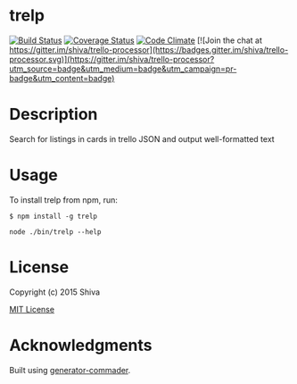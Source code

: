trelp
=============

[![Build Status](https://travis-ci.org/shiva/trello-processor.svg?branch=master)](https://travis-ci.org/shiva/trello-processor)
[![Coverage Status](https://coveralls.io/repos/shiva/trello-processor/badge.svg?branch=master)](https://coveralls.io/r/shiva/trello-processor?branch=master)
[![Code Climate](https://codeclimate.com/github/shiva/trello-processor/badges/gpa.svg)](https://codeclimate.com/github/shiva/trello-processor)
[![Join the chat at https://gitter.im/shiva/trello-processor](https://badges.gitter.im/shiva/trello-processor.svg)](https://gitter.im/shiva/trello-processor?utm_source=badge&utm_medium=badge&utm_campaign=pr-badge&utm_content=badge)

# Description

Search for listings in cards in trello JSON and output well-formatted text

# Usage

To install trelp from npm, run:

```
$ npm install -g trelp
```

```node ./bin/trelp --help```

# License

Copyright (c) 2015 Shiva

[MIT License](http://en.wikipedia.org/wiki/MIT_License)

# Acknowledgments

Built using [generator-commader](https://github.com/Hypercubed/generator-commander).
